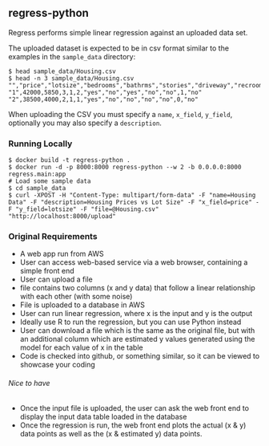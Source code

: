 ## regress-python

Regress performs simple linear regression against an uploaded data set.

The uploaded dataset is expected to be in csv format similar to
the examples in the `sample_data` directory:

    $ head sample_data/Housing.csv
    $ head -n 3 sample_data/Housing.csv
    "","price","lotsize","bedrooms","bathrms","stories","driveway","recroom","fullbase","gashw","airco","garagepl","prefarea"
    "1",42000,5850,3,1,2,"yes","no","yes","no","no",1,"no"
    "2",38500,4000,2,1,1,"yes","no","no","no","no",0,"no"

When uploading the CSV you must specify a `name`, `x_field`, `y_field`, optionally you
may also specify a `description`.


### Running Locally

    $ docker build -t regress-python .
    $ docker run -d -p 8000:8000 regress-python --w 2 -b 0.0.0.0:8000 regress.main:app
    # Load some sample data
    $ cd sample_data
    $ curl -XPOST -H "Content-Type: multipart/form-data" -F "name=Housing Data" -F "description=Housing Prices vs Lot Size" -F "x_field=price" -F "y_field=lotsize" -F "file=@Housing.csv" "http://localhost:8000/upload"


### Original Requirements

* A web app run from AWS
* User can access web-based service via a web browser, containing a simple front end
* User can upload a file
* file contains two columns (x and y data) that follow a linear relationship with each other (with some noise)
* File is uploaded to a database in AWS
* User can run linear regression, where x is the input and y is the output
* Ideally use R to run the regression, but you can use Python instead
* User can download a file which is the same as the original file, but with an additional column which are estimated y values generated using the model for each value of x in the table
* Code is checked into github, or something similar, so it can be viewed to showcase your coding

###### Nice to have
* Once the input file is uploaded, the user can ask the web front end to display the input data table loaded in the database
* Once the regression is run, the web front end plots the actual (x & y) data points as well as the (x & estimated y) data points.
